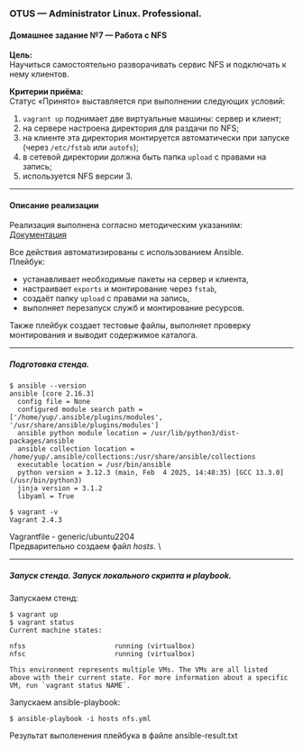 ### **OTUS — Administrator Linux. Professional.**  
#### **Домашнее задание №7 — Работа с NFS**

**Цель:**  
Научиться самостоятельно разворачивать сервис NFS и подключать к нему клиентов.

**Критерии приёма:**  
Статус «Принято» выставляется при выполнении следующих условий:
1. `vagrant up` поднимает две виртуальные машины: сервер и клиент;
2. на сервере настроена директория для раздачи по NFS;
3. на клиенте эта директория монтируется автоматически при запуске (через `/etc/fstab` или `autofs`);
4. в сетевой директории должна быть папка `upload` с правами на запись;
5. используется NFS версии 3.

---

#### **Описание реализации**

Реализация выполнена согласно методическим указаниям:  
[Документация](https://docs.google.com/document/d/1Xz7dCWSzaM8Q0VzBt78K3emh7zlNX3C-Q27B6UuVexI/edit?tab=t.0#heading=h.csr8pmcyj3iq)

Все действия автоматизированы с использованием Ansible.  
Плейбук:
- устанавливает необходимые пакеты на сервер и клиента,
- настраивает `exports` и монтирование через `fstab`,
- создаёт папку `upload` с правами на запись,
- выполняет перезапуск служб и монтирование ресурсов.

Также плейбук создает тестовые файлы, выполняет проверку монтирования и выводит содержимое каталога.


---
##### Подготовка стенда.
```
$ ansible --version
ansible [core 2.16.3]
  config file = None
  configured module search path = ['/home/yup/.ansible/plugins/modules', '/usr/share/ansible/plugins/modules']
  ansible python module location = /usr/lib/python3/dist-packages/ansible
  ansible collection location = /home/yup/.ansible/collections:/usr/share/ansible/collections
  executable location = /usr/bin/ansible
  python version = 3.12.3 (main, Feb  4 2025, 14:48:35) [GCC 13.3.0] (/usr/bin/python3)
  jinja version = 3.1.2
  libyaml = True

$ vagrant -v
Vagrant 2.4.3
```
Vagrantfile - generic/ubuntu2204\
Предварительно создаем файл *hosts*. \

---
##### Запуск стенда. Запуск локального скрипта и playbook.
Запускаем стенд:
```
$ vagrant up
$ vagrant status
Current machine states:

nfss                      running (virtualbox)
nfsc                      running (virtualbox)

This environment represents multiple VMs. The VMs are all listed
above with their current state. For more information about a specific
VM, run `vagrant status NAME`.
```
Запускаем ansible-playbook:
```
$ ansible-playbook -i hosts nfs.yml
```
Результат выполенения плейбука в файле ansible-result.txt
